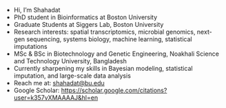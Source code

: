 -  Hi, I’m Shahadat
-  PhD student in Bioinformatics at Boston University
-  Graduate Students at Siggers Lab, Boston University 
-  Research interests: spatial transcriptomics, microbial genomics, next-gen sequencing, systems biology, machine learning, statistical imputations
-  MSc & BSc in Biotechnology and Genetic Engineering, Noakhali Science and Technology University, Bangladesh
-  Currently sharpening my skills in Bayesian modeling, statistical imputation, and large-scale data analysis
-  Reach me at: shahadat@bu.edu
- Google Scholar: https://scholar.google.com/citations?user=k357vXMAAAAJ&hl=en

<!---
shahadat4099/shahadat4099 is a ✨ special ✨ repository because its `README.md` (this file) appears on your GitHub profile.
You can click the Preview link to take a look at your changes.
--->

